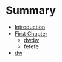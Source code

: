 # Summary

* [Introduction](README.md)
* [First Chapter](chapter1.md)
  * [dwdw](chapter1/dwdw.md)
  * fefefe
* [dw](dw.md)

